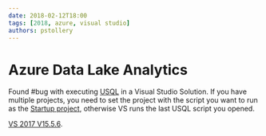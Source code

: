 ```yaml
---
date: 2018-02-12T18:00
tags: [2018, azure, visual studio]
authors: pstollery
---
```


# Azure Data Lake Analytics

Found #bug with executing [USQL](https://msdn.microsoft.com/en-us/azure/data-lake-analytics/u-sql/u-sql-language-reference) in a Visual Studio Solution. <!-- truncate -->If you have multiple projects, you need to set the project with the script you want to run as the [Startup project](https://msdn.microsoft.com/en-us/library/a1awth7y.aspx), otherwise VS runs the last USQL script you opened.

[VS 2017 V15.5.6](https://aka.ms/upgradevs2017).